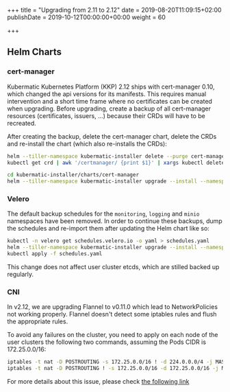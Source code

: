 +++
title = "Upgrading from 2.11 to 2.12"
date = 2019-08-20T11:09:15+02:00
publishDate = 2019-10-12T00:00:00+00:00
weight = 60

+++

## Helm Charts

### cert-manager

Kubermatic Kubernetes Platform (KKP) 2.12 ships with cert-manager 0.10, which changed the api versions for its manifests. This requires
manual intervention and a short time frame where no certificates can be created when upgrading. Before upgrading,
create a backup of all cert-manager resources (certificates, issuers, ...) because their CRDs will have to be
recreated.

After creating the backup, delete the cert-manager chart, delete the CRDs and re-install the chart (which also
re-installs the CRDs):

```bash
helm --tiller-namespace kubermatic-installer delete --purge cert-manager
kubectl get crd | awk '/certmanager/ {print $1}' | xargs kubectl delete crd

cd kubermatic-installer/charts/cert-manager
helm --tiller-namespace kubermatic-installer upgrade --install --namespace cert-manager --values YOUR_VALUES_YAML_HERE cert-manager .
```

### Velero

The default backup schedules for the `monitoring`, `logging` and `minio` namespaces have been removed. In order
to continue these backups, dump the schedules and re-import them after updating the Helm chart like so:

```bash
kubectl -n velero get schedules.velero.io -o yaml > schedules.yaml
helm --tiller-namespace kubermatic-installer upgrade --install --namespace velero --values YOUR_VALUES_YAML_HERE velero config/backup/velero
kubectl apply -f schedules.yaml
```

This change does not affect user cluster etcds, which are stilled backed up regularly.


### CNI

In v2.12, we are upgrading Flannel to v0.11.0 which lead to NetworkPolicies not working properly.
Flannel doesn't detect some iptables rules and flush the appropriate rules.

To avoid any failures on the cluster, you need to apply on each node of the
user clusters the following two commands, assuming the Pods CIDR is 172.25.0.0/16:

```bash
iptables -t nat -D POSTROUTING -s 172.25.0.0/16 ! -d 224.0.0.0/4 -j MASQUERADE
iptables -t nat -D POSTROUTING ! -s 172.25.0.0/16 -d 172.25.0.0/16 -j MASQUERADE
```

For more details about this issue, please check [the following link](https://github.com/projectcalico/calico/issues/2898)

